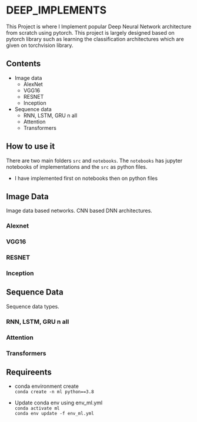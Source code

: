 # DEEP_IMPLEMENTS
This Project is where I Implement popular Deep Neural Network architecture from scratch using pytorch. 
This project is largely designed based on pytorch library such as learning the classification architectures which are given on torchvision library.

## Contents
 - Image data
   - AlexNet
   - VGG16
   - RESNET
   - Inception
 - Sequence data
   - RNN, LSTM, GRU n all
   - Attention
   - Transformers
 
## How to use it
 There are two main folders `src` and `notebooks`. The `notebooks` has jupyter notebooks of implementations and the `src` as python files.  
 - I have implemented first on notebooks then on python files
## Image Data
Image data based networks. CNN based DNN architectures.

### Alexnet

### VGG16

### RESNET

### Inception

## Sequence Data
Sequence data types.

### RNN, LSTM, GRU n all

### Attention

### Transformers


## Requireents
- conda environment create  
  `conda create -n ml python==3.8`

- Update conda env using env_ml.yml  
  `conda activate ml`  
  `conda env update -f env_ml.yml`
  
